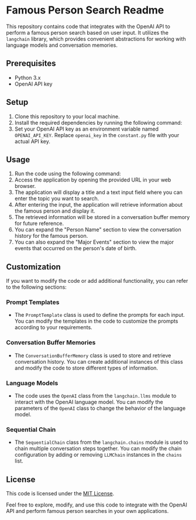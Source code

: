 # Famous Person Search Readme

This repository contains code that integrates with the OpenAI API to perform a famous person search based on user input. It utilizes the `langchain` library, which provides convenient abstractions for working with language models and conversation memories.

## Prerequisites
- Python 3.x
- OpenAI API key

## Setup
1. Clone this repository to your local machine.
2. Install the required dependencies by running the following command:
3. Set your OpenAI API key as an environment variable named `OPENAI_API_KEY`. Replace `openai_key` in the `constant.py` file with your actual API key.

## Usage
1. Run the code using the following command:
2. Access the application by opening the provided URL in your web browser.
3. The application will display a title and a text input field where you can enter the topic you want to search.
4. After entering the input, the application will retrieve information about the famous person and display it.
5. The retrieved information will be stored in a conversation buffer memory for future reference.
6. You can expand the "Person Name" section to view the conversation history for the famous person.
7. You can also expand the "Major Events" section to view the major events that occurred on the person's date of birth.

## Customization
If you want to modify the code or add additional functionality, you can refer to the following sections:

### Prompt Templates
- The `PromptTemplate` class is used to define the prompts for each input. You can modify the templates in the code to customize the prompts according to your requirements.

### Conversation Buffer Memories
- The `ConversationBufferMemory` class is used to store and retrieve conversation history. You can create additional instances of this class and modify the code to store different types of information.

### Language Models
- The code uses the `OpenAI` class from the `langchain.llms` module to interact with the OpenAI language model. You can modify the parameters of the `OpenAI` class to change the behavior of the language model.

### Sequential Chain
- The `SequentialChain` class from the `langchain.chains` module is used to chain multiple conversation steps together. You can modify the chain configuration by adding or removing `LLMChain` instances in the `chains` list.

## License
This code is licensed under the [MIT License](LICENSE).

Feel free to explore, modify, and use this code to integrate with the OpenAI API and perform famous person searches in your own applications.

